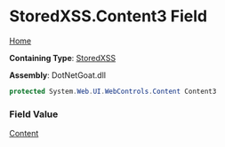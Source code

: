 # StoredXSS\.Content3 Field

[Home](../../../../../README.md)

**Containing Type**: [StoredXSS](../README.md)

**Assembly**: DotNetGoat\.dll

```csharp
protected System.Web.UI.WebControls.Content Content3
```

### Field Value

[Content](https://docs.microsoft.com/en-us/dotnet/api/system.web.ui.webcontrols.content)

